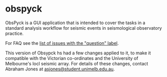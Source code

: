obspyck
=======

ObsPyck is a GUI application that is intended to cover the tasks in a standard analysis workflow for seismic events in seismological observatory practice.

For FAQ see the [list of issues with the "question" label](https://github.com/megies/obspyck/issues?q=is%3Aissue+label%3Aquestion+).

This version of Obsypck hs had a few changes applied to it, to make it compatible with the Victorian co-ordinates and the University of Melbourne's locl seismic array. For details of these changes, contact Abraham Jones at asjones@student.unimelb.edu.au.
